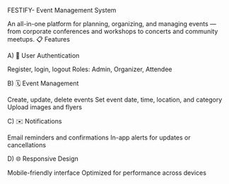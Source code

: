 FESTIFY- Event Management System

An all-in-one platform for planning, organizing, and managing events — from corporate conferences and workshops to concerts and community meetups.
📋 Features

A) 🔐 User Authentication

Register, login, logout
Roles: Admin, Organizer, Attendee

B) 🗓️ Event Management

Create, update, delete events
Set event date, time, location, and category
Upload images and flyers

C) ✉️ Notifications

Email reminders and confirmations
In-app alerts for updates or cancellations

D) 🌐 Responsive Design

Mobile-friendly interface
Optimized for performance across devices

